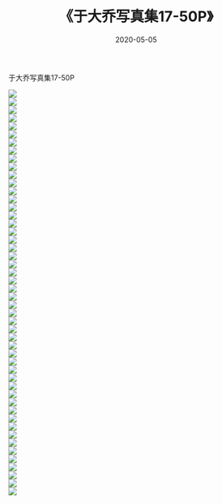 ﻿---
layout: post
title:  《于大乔写真集17-50P》
date:   2020-05-05
img: http://pic.660000.xyz/1:/性感/2020/于大乔写真集17-50P/000.jpg
categories: [美女, 清纯, 唯美]
---

于大乔写真集17-50P

  ![](http://pic.660000.xyz/1:/性感/2020/于大乔写真集17-50P/001.jpg) <br> ![](http://pic.660000.xyz/1:/性感/2020/于大乔写真集17-50P/002.jpg) <br> ![](http://pic.660000.xyz/1:/性感/2020/于大乔写真集17-50P/003.jpg) <br> ![](http://pic.660000.xyz/1:/性感/2020/于大乔写真集17-50P/004.jpg) <br> ![](http://pic.660000.xyz/1:/性感/2020/于大乔写真集17-50P/005.jpg) <br> ![](http://pic.660000.xyz/1:/性感/2020/于大乔写真集17-50P/006.jpg) <br> ![](http://pic.660000.xyz/1:/性感/2020/于大乔写真集17-50P/007.jpg) <br> ![](http://pic.660000.xyz/1:/性感/2020/于大乔写真集17-50P/008.jpg) <br> ![](http://pic.660000.xyz/1:/性感/2020/于大乔写真集17-50P/009.jpg) <br> ![](http://pic.660000.xyz/1:/性感/2020/于大乔写真集17-50P/010.jpg) <br> ![](http://pic.660000.xyz/1:/性感/2020/于大乔写真集17-50P/011.jpg) <br> ![](http://pic.660000.xyz/1:/性感/2020/于大乔写真集17-50P/012.jpg) <br> ![](http://pic.660000.xyz/1:/性感/2020/于大乔写真集17-50P/013.jpg) <br> ![](http://pic.660000.xyz/1:/性感/2020/于大乔写真集17-50P/014.jpg) <br> ![](http://pic.660000.xyz/1:/性感/2020/于大乔写真集17-50P/015.jpg) <br> ![](http://pic.660000.xyz/1:/性感/2020/于大乔写真集17-50P/016.jpg) <br> ![](http://pic.660000.xyz/1:/性感/2020/于大乔写真集17-50P/017.jpg) <br> ![](http://pic.660000.xyz/1:/性感/2020/于大乔写真集17-50P/018.jpg) <br> ![](http://pic.660000.xyz/1:/性感/2020/于大乔写真集17-50P/019.jpg) <br> ![](http://pic.660000.xyz/1:/性感/2020/于大乔写真集17-50P/020.jpg) <br> ![](http://pic.660000.xyz/1:/性感/2020/于大乔写真集17-50P/021.jpg) <br> ![](http://pic.660000.xyz/1:/性感/2020/于大乔写真集17-50P/022.jpg) <br> ![](http://pic.660000.xyz/1:/性感/2020/于大乔写真集17-50P/023.jpg) <br> ![](http://pic.660000.xyz/1:/性感/2020/于大乔写真集17-50P/024.jpg) <br> ![](http://pic.660000.xyz/1:/性感/2020/于大乔写真集17-50P/025.jpg) <br> ![](http://pic.660000.xyz/1:/性感/2020/于大乔写真集17-50P/026.jpg) <br> ![](http://pic.660000.xyz/1:/性感/2020/于大乔写真集17-50P/027.jpg) <br> ![](http://pic.660000.xyz/1:/性感/2020/于大乔写真集17-50P/028.jpg) <br> ![](http://pic.660000.xyz/1:/性感/2020/于大乔写真集17-50P/029.jpg) <br> ![](http://pic.660000.xyz/1:/性感/2020/于大乔写真集17-50P/030.jpg) <br> ![](http://pic.660000.xyz/1:/性感/2020/于大乔写真集17-50P/031.jpg) <br> ![](http://pic.660000.xyz/1:/性感/2020/于大乔写真集17-50P/032.jpg) <br> ![](http://pic.660000.xyz/1:/性感/2020/于大乔写真集17-50P/033.jpg) <br> ![](http://pic.660000.xyz/1:/性感/2020/于大乔写真集17-50P/034.jpg) <br> ![](http://pic.660000.xyz/1:/性感/2020/于大乔写真集17-50P/035.jpg) <br> ![](http://pic.660000.xyz/1:/性感/2020/于大乔写真集17-50P/036.jpg) <br> ![](http://pic.660000.xyz/1:/性感/2020/于大乔写真集17-50P/037.jpg) <br> ![](http://pic.660000.xyz/1:/性感/2020/于大乔写真集17-50P/038.jpg) <br> ![](http://pic.660000.xyz/1:/性感/2020/于大乔写真集17-50P/039.jpg) <br> ![](http://pic.660000.xyz/1:/性感/2020/于大乔写真集17-50P/040.jpg) <br> ![](http://pic.660000.xyz/1:/性感/2020/于大乔写真集17-50P/041.jpg) <br> ![](http://pic.660000.xyz/1:/性感/2020/于大乔写真集17-50P/042.jpg) <br> ![](http://pic.660000.xyz/1:/性感/2020/于大乔写真集17-50P/043.jpg) <br> ![](http://pic.660000.xyz/1:/性感/2020/于大乔写真集17-50P/044.jpg) <br> ![](http://pic.660000.xyz/1:/性感/2020/于大乔写真集17-50P/045.jpg) <br> ![](http://pic.660000.xyz/1:/性感/2020/于大乔写真集17-50P/046.jpg) <br> ![](http://pic.660000.xyz/1:/性感/2020/于大乔写真集17-50P/047.jpg) <br> ![](http://pic.660000.xyz/1:/性感/2020/于大乔写真集17-50P/048.jpg) <br> ![](http://pic.660000.xyz/1:/性感/2020/于大乔写真集17-50P/049.jpg) <br> ![](http://pic.660000.xyz/1:/性感/2020/于大乔写真集17-50P/050.jpg) <br>